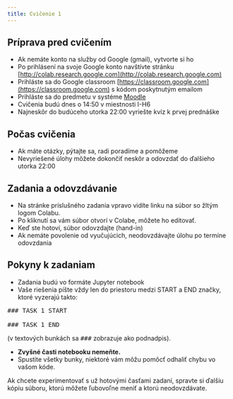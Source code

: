```yaml
---
title: Cvičenie 1
---
```


## Príprava pred cvičením

* Ak nemáte konto na služby od Google (gmail), vytvorte si ho
* Po prihlásení na svoje Google konto navštívte stránku [http://colab.research.google.com](http://colab.research.google.com)
* Prihláste sa do Google classroom [https://classroom.google.com](https://classroom.google.com) s kódom poskytnutým emailom
* Prihláste sa do predmetu v systéme [Moodle](https://moodle.uniba.sk/course/view.php?id=3421)
* Cvičenia budú dnes o 14:50 v miestnosti I-H6
* Najneskôr do budúceho utorka 22:00 vyriešte kvíz k prvej prednáške

## Počas cvičenia

* Ak máte otázky, pýtajte sa, radi poradíme a pomôžeme
* Nevyriešené úlohy môžete dokončiť neskôr a odovzdať do ďalšieho utorka 22:00

## Zadania a odovzdávanie

* Na stránke príslušného zadania vpravo vidíte linku na súbor so žltým logom Colabu. 
* Po kliknutí sa vám súbor otvorí v Colabe, môžete ho editovať.
* Keď ste hotoví, súbor odovzdajte (hand-in)
* Ak nemáte povolenie od vyučujúcich, neodovzdávajte úlohu po termíne odovzdania

## Pokyny k zadaniam
* Zadania budú vo formáte Jupyter notebook
* Vaše riešenia píšte vždy len do priestoru medzi START a END značky, ktoré vyzerajú takto:
<pre>
### TASK 1 START
 
### TASK 1 END
</pre>
(v textových bunkách sa <tt>###</tt> zobrazuje ako podnadpis).
* **Zvyšné časti notebooku nemeňte.**
* Spustite všetky bunky, niektoré vám môžu pomôcť odhaliť chybu vo vašom kóde.

Ak chcete experimentovať s už hotovými časťami zadaní, spravte si ďalšiu kópiu súboru, ktorú môžete ľubovoľne meniť a ktorú neodovzdávate.
